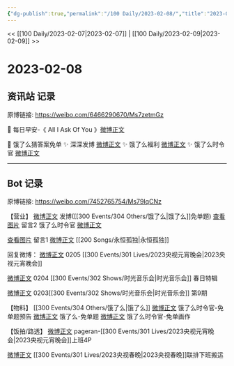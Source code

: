 ```yaml
---
{"dg-publish":true,"permalink":"/100 Daily/2023-02-08/","title":"2023-02-08","created":"2023-02-11T16:59:57.000+08:00","updated":"2023-04-11T14:46:32.269+08:00"}
---
```



<< [[100 Daily/2023-02-07\|2023-02-07]] | [[100 Daily/2023-02-09\|2023-02-09]] >>

# 2023-02-08

## 资讯站 记录

原博链接: https://weibo.com/6466290670/Ms7zetmGz

🌟 每日早安-《 All I Ask Of You 》[微博正文](https://m.weibo.cn/6466290670/4866790402031652)

🌟 饿了么猜答案免单
✨ 深深发博 [微博正文](https://m.weibo.cn/6466290670/4866995240048874)
✨ 饿了么福利 [微博正文](https://m.weibo.cn/6466290670/4866996053214856)
✨ 饿了么时令官 [微博正文](https://m.weibo.cn/6466290670/4866997814300532)

---
## Bot 记录

原博链接: https://weibo.com/7452765754/Ms79IqCNz

【营业】
[微博正文](https://m.weibo.cn/1736988591/4866993088628016) 发博([[300 Events/304 Others/饿了么\|饿了么]]免单题)
[查看图片](https://wx3.sinaimg.cn/large/0088n2Pggy1hawh2x6suhj30u0108tcw.jpg) 留言2 饿了么时令官 [微博正文](https://m.weibo.cn/7756461320/4866996339215993)

[查看图片](https://wx2.sinaimg.cn/large/0088n2Pggy1hawh31nfkyj30u014egqw.jpg) 留言1 [微博正文](https://m.weibo.cn/1736988591/4858476608100134) [[200 Songs/永恒孤独\|永恒孤独]]

回复微博：
[微博正文](https://m.weibo.cn/1736988591/4865900634708420) 0205 [[300 Events/301 Lives/2023央视元宵晚会\|2023央视元宵晚会]]

[微博正文](https://m.weibo.cn/1736988591/4865545242938744) 0204 [[300 Events/302 Shows/时光音乐会\|时光音乐会]] 春日特辑

[微博正文](https://m.weibo.cn/1736988591/4865146188465752) 0203[[300 Events/302 Shows/时光音乐会\|时光音乐会]] 第9期

【物料】
[[300 Events/304 Others/饿了么\|饿了么]]
[微博正文](https://m.weibo.cn/7756461320/4866958052823006) 饿了么时令官-免单题预告
[微博正文](https://m.weibo.cn/1282440983/4866994161322563) 饿了么-免单题
[微博正文](https://m.weibo.cn/7756461320/4866996339215993) 饿了么时令官-免单画作

【饭拍/路透】
[微博正文](https://m.weibo.cn/7633014126/4866661507662164) pageran-[[300 Events/301 Lives/2023央视元宵晚会\|2023央视元宵晚会]]上班4P

[微博正文](https://m.weibo.cn/7495641082/4866985412267953) [[300 Events/301 Lives/2023央视春晚\|2023央视春晚]]联排下班搬运
